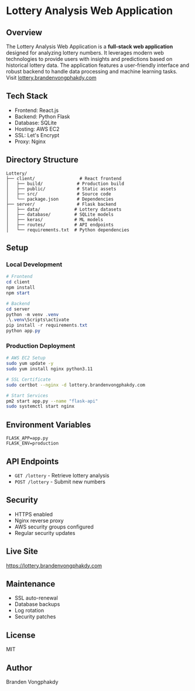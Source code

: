 # Lottery Analysis Web Application

## Overview
The Lottery Analysis Web Application is a **full-stack web application** designed for analyzing lottery numbers. It leverages modern web technologies to provide users with insights and predictions based on historical lottery data. The application features a user-friendly interface and robust backend to handle data processing and machine learning tasks.\
Visit [lottery.brandenvongphakdy.com](https://lottery.brandenvongphakdy.com/)

## Tech Stack
- Frontend: React.js
- Backend: Python Flask
- Database: SQLite
- Hosting: AWS EC2
- SSL: Let's Encrypt
- Proxy: Nginx

## Directory Structure
```
Lottery/
├── client/                 # React frontend
│   ├── build/             # Production build
│   ├── public/            # Static assets
│   ├── src/               # Source code
│   └── package.json       # Dependencies
├── server/                # Flask backend
│   ├── data/             # Lottery datasets
│   ├── database/         # SQLite models
│   ├── keras/            # ML models
│   ├── routes/           # API endpoints
│   └── requirements.txt  # Python dependencies
```

## Setup

### Local Development
```powershell
# Frontend
cd client
npm install
npm start

# Backend
cd server
python -m venv .venv
.\.venv\Scripts\activate
pip install -r requirements.txt
python app.py
```

### Production Deployment
```bash
# AWS EC2 Setup
sudo yum update -y
sudo yum install nginx python3.11

# SSL Certificate
sudo certbot --nginx -d lottery.brandenvongphakdy.com

# Start Services
pm2 start app.py --name "flask-api"
sudo systemctl start nginx
```

## Environment Variables
```env
FLASK_APP=app.py
FLASK_ENV=production
```

## API Endpoints
- `GET /lottery` - Retrieve lottery analysis
- `POST /lottery` - Submit new numbers

## Security
- HTTPS enabled
- Nginx reverse proxy
- AWS security groups configured
- Regular security updates

## Live Site
https://lottery.brandenvongphakdy.com

## Maintenance
- SSL auto-renewal
- Database backups
- Log rotation
- Security patches

## License
MIT

## Author
Branden Vongphakdy